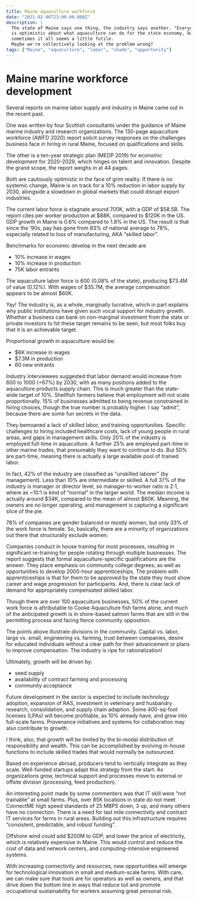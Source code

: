 ```yaml
---
title: Maine aquaculture workforce
date: "2021-02-06T23:00:00.000Z"
description: |
  The state of Maine says one thing, the industry says another. "Everyone"
  is optimistic about what aquaculture can do for the state economy, but
  sometimes it all seems a little futile. 
  Maybe we're collectively looking at the problem wrong?
tags: ["Maine", "aquaculture", "labor", "shade", "opportunity"]
---
```


# Maine marine workforce development

Several reports on marine labor supply and industry in Maine came out in the recent past. 

One was written by four Scottish consultants under the guidance of Maine marine industry and research organizations. The 130-page aquaculture workforce (AWFD 2020) report solicit survey responses on the challenges business face in hiring in rural Maine, focused on qualifications and skills. 

The other is a ten-year strategic plan (MEDP 2019) for economic development for 2020-2029, which hinges on talent and innovation. Despite the grand scope, the report weighs in at 44 pages. 

Both are cautiously optimistic in the face of grim reality. If there is no systemic change, Maine is on track for a 10% reduction in labor supply by 2030, alongside a slowdown in global markets that could disrupt export industries.

The current labor force is stagnate around 700K, with a GDP of $58.5B. The report cites per worker production at $88K, compared to $120K in the US. GDP growth in Maine is 0.6% compared to 1.8% in the US. The result is that since the ’90s, pay has gone from 83% of national average to 78%, especially related to loss of manufacturing, AKA “skilled labor”.

Benchmarks for economic develop in the next decade are

- 10% increase in wages
- 10% increase in production
- 75K labor entrants

The aquaculture labor force is 600 (0.08% of the state), producing $73.4M of value (0.12%). With wages of $35.7M, the average compensation appears to be almost $60K. 

Yay! The industry is, as a whole, marginally lucrative, which in part explains why public institutions have given such vocal support for industry growth. Whether a business can bank on non-marginal investment from the state or private investors to hit these target remains to be seen, but most folks buy that it is an achievable target.

Proportional growth in aquaculture would be:

- $6K increase in wages
- $7.3M in production
- 60 new entrants

Industry interviewees suggested that labor demand would increase from 600 to 1000 (+67%) by 2030, with as many positions added to the aquaculture products supply chain. This is much greater than the state-wide target of 10%. Shellfish farmers believe that employment will not scale proportionally. 15% of businesses admitted to being revenue constrained in hiring choices, though the true number is probably higher. I say “admit”, because there are some fun secrets in the data. 

They bemoaned a lack of skilled labor, and training opportunities. Specific challenges to hiring included healthcare costs, lack of young people in rural areas, and gaps in management skills. Only 20% of the industry is employed full-time in aquaculture. A further 25% are employed part-time in other marine trades, that presumably they want to continue to do. But 50% are part-time, meaning there is actually a large available pool of trained labor. 

In fact, 42% of the industry are classified as “unskilled laborer” (by management). Less than 10% are intermediate or skilled. A full 37% of the industry is manager or director level, so manager-to-worker ratio is 2:1, where as ~10:1 is kind of “normal” in the larger world. The median income is actually around $34K, compared to the mean of almost $60K. Meaning, the owners are no longer operating, and management is capturing a significant slice of the pie. 

78% of companies are gender balanced or mostly women, but only 33% of the work force is female. So, basically, there are a minority of organizations out there that structurally exclude women. 

Companies conduct in house training for most processes, resulting in significant re-training for people rotating through multiple businesses. The report suggests that formal aquaculture-specific qualifications are the answer. They place emphasis on community college degrees, as well as opportunities to develop 2000-hour apprenticeships. The problem with apprenticeships is that for them to be approved by the state they must show career and wage progression for participants. And, there is clear lack of demand for appropriately compensated skilled labor. 

Though there are over 100 aquaculture businesses, 50% of the current work force is attributable to Cooke Aquaculture fish farms alone, and much of the anticipated growth is in shore-based salmon farms that are still in the permitting process and facing fierce community opposition.  

The points above illustrate divisions in the community. Capital vs. labor, large vs. small, engineering vs. farming, trust between companies, desire for educated individuals without a clear path for their advancement or plans to improve compensation. The industry is ripe for rationalization! 

Ultimately, growth will be driven by:

- seed supply
- availability of contract farming and processing
- community acceptance

Future development in the sector is expected to include technology adoption, expansion of RAS, investment in veterinary and husbandry research, consolidation, and supply chain adaption. Some 400-sq-foot licenses (LPAs) will become profitable, as 10% already have, and grow into full-scale farms. Provenance initiatives and systems for collaboration may also contribute to growth. 

I think, also, that growth will be limited by the bi-modal distribution of responsibility and wealth. This can be accomplished by evolving in-house functions to include skilled trades that would normally be outsourced. 

Based on experience abroad, producers tend to vertically integrate as they scale. Well-funded startups adapt this strategy from the start. As organizations grow, technical support and processes move to external or offsite division (processing, feed production). 

An interesting point made by some commenters was that IT skill were “not trainable” at small farms. Plus, over 85K locations in state do not meet ConnectME high speed standards of 25 MBPS down, 3 up, and many others have no connection. There is a need for last mile connectivity and contract IT services for farms in rural areas. Building out this infrastructure requires “consistent, predictable, and robust funding”. 

Offshore wind could add $200M to GDP, and lower the price of electricity, which is relatively expensive in Maine. This would control and reduce the cost of data and network centers, and computing-intensive engineered systems. 

With increasing connectivity and resources, new opportunities will emerge for technological innovation in small and medium-scale farms. With care, we can make sure that tools are for operators as well as owners, and that drive down the bottom line in ways that reduce toil and promote occupational sustainability for workers assuming great personal risk.
